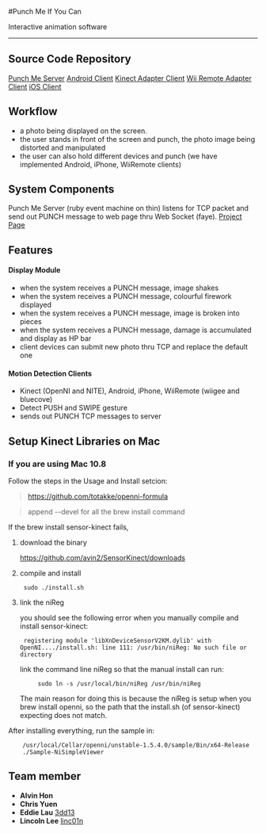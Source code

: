 #Punch Me If You Can

Interactive animation software

---


## Source Code Repository

[Punch Me Server](https://github.com/hkcodecamp/punch_me)
[Android Client](https://github.com/hkcodecamp/punch_me_android)
[Kinect Adapter Client](https://github.com/hkcodecamp/punch_me_kinect_adapter)
[Wii Remote Adapter Client](https://github.com/hkcodecamp/punch_me_wiiremote)
[iOS Client](https://github.com/hkcodecamp/punch_me_ios)


## Workflow
* a photo being displayed on the screen.
* the user stands in front of the screen and punch, the photo image being distorted and manipulated
* the user can also hold different devices and punch (we have implemented Android, iPhone, WiiRemote clients)


## System Components

Punch Me Server (ruby event machine on thin) listens for TCP packet and send out PUNCH message to web page thru Web Socket (faye).
[Project Page](http://hkcodecamp.github.com/punch_me)

## Features

#### Display Module
* when the system receives a PUNCH message, image shakes
* when the system receives a PUNCH message, colourful firework displayed
* when the system receives a PUNCH message, image is broken into pieces
* when the system receives a PUNCH message, damage is accumulated and display as HP bar
* client devices can submit new photo thru TCP and replace the default one

#### Motion Detection Clients
* Kinect (OpenNI and NITE), Android, iPhone, WiiRemote (wiigee and bluecove)
* Detect PUSH and SWIPE gesture
* sends out PUNCH TCP messages to server

## Setup Kinect Libraries on Mac

### If you are using Mac 10.8

Follow the steps in the Usage and Install setcion:

> https://github.com/totakke/openni-formula

> append --devel for all the brew install command


If the brew install sensor-kinect fails,

1. download the binary

    https://github.com/avin2/SensorKinect/downloads

2. compile and install

        sudo ./install.sh

3. link the niReg

    you should see the following error when you manually compile and install sensor-kinect:

        registering module 'libXnDeviceSensorV2KM.dylib' with OpenNI..../install.sh: line 111: /usr/bin/niReg: No such file or directory

    link the command line niReg so that the manual install can run:

            sudo ln -s /usr/local/bin/niReg /usr/bin/niReg

    The main reason for doing this is because the niReg is setup when you brew install openni, so the path that the install.sh (of sensor-kinect) expecting does not match.

After installing everything, run the sample in:

        /usr/local/Cellar/openni/unstable-1.5.4.0/sample/Bin/x64-Release
        ./Sample-NiSimpleViewer


## Team member
* **Alvin Hon**
* **Chris Yuen**
* **Eddie Lau** [3dd13](https://github.com/3dd13/)
* **Lincoln Lee** [linc01n](https://github.com/linc01n/)


